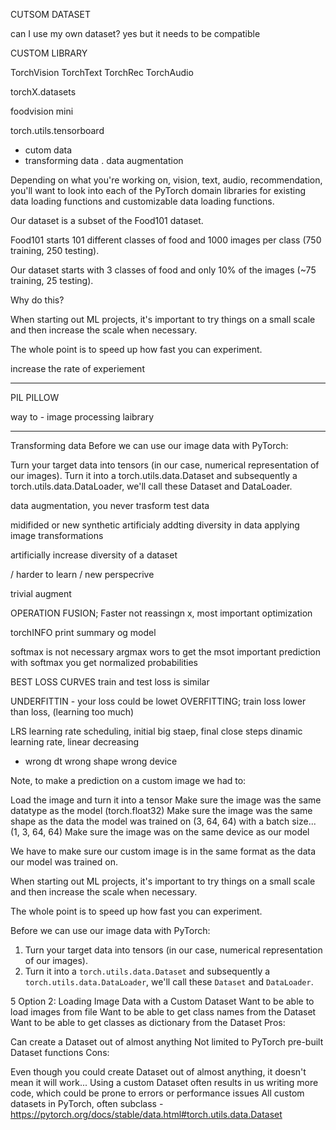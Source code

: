 CUTSOM DATASET

can I use my own dataset?
yes but it needs to be compatible

CUSTOM LIBRARY

TorchVision
TorchText
TorchRec
TorchAudio

torchX.datasets

foodvision mini

torch.utils.tensorboard 

- cutom data
- transforming data
. data augmentation

Depending on what you're working on, vision, text, audio, recommendation, you'll want to look into each of the PyTorch domain libraries for existing data loading functions and customizable data loading functions.



Our dataset is a subset of the Food101 dataset.

Food101 starts 101 different classes of food and 1000 images per class (750 training, 250 testing).

Our dataset starts with 3 classes of food and only 10% of the images (~75 training, 25 testing).

Why do this?

When starting out ML projects, it's important to try things on a small scale and then increase the scale when necessary.

The whole point is to speed up how fast you can experiment.

 increase the rate of experiement


--- 


PIL PILLOW

way to  - image processing laibrary


---

 Transforming data
Before we can use our image data with PyTorch:

Turn your target data into tensors (in our case, numerical representation of our images).
Turn it into a torch.utils.data.Dataset and subsequently a torch.utils.data.DataLoader, we'll call these Dataset and DataLoader.



data augmentation, you never trasform test data

midifided or new synthetic
artificialy addting diversity in data
applying image transformations


artificially increase diversity of a dataset


/ harder to learn
/ new perspecrive


trivial augment



OPERATION FUSION; Faster
not reassingn x, 
most important optimization


torchINFO
print summary og model


softmax is not necessary
argmax wors to get the msot important prediction
with softmax you get normalized probabilities


BEST LOSS CURVES
train and test loss is similar

UNDERFITTIN - your loss could be lowet
OVERFITTING; train loss lower than loss, (learning too much)


LRS learning rate scheduling,
initial big staep, final close steps
dinamic learning rate, linear decreasing


- wrong dt
wrong shape
wrong device


Note, to make a prediction on a custom image we had to:

Load the image and turn it into a tensor
Make sure the image was the same datatype as the model (torch.float32)
Make sure the image was the same shape as the data the model was trained on (3, 64, 64) with a batch size... (1, 3, 64, 64)
Make sure the image was on the same device as our model


We have to make sure our custom image is in the same format as the data our model was trained on.



When starting out ML projects, it's important to try things on a small scale and then increase the scale when necessary.

The whole point is to speed up how fast you can experiment.



Before we can use our image data with PyTorch:
1. Turn your target data into tensors (in our case, numerical representation of our images).
2. Turn it into a `torch.utils.data.Dataset` and subsequently a `torch.utils.data.DataLoader`, we'll call these `Dataset` and `DataLoader`.




5 Option 2: Loading Image Data with a Custom Dataset
Want to be able to load images from file
Want to be able to get class names from the Dataset
Want to be able to get classes as dictionary from the Dataset
Pros:

Can create a Dataset out of almost anything
Not limited to PyTorch pre-built Dataset functions
Cons:

Even though you could create Dataset out of almost anything, it doesn't mean it will work...
Using a custom Dataset often results in us writing more code, which could be prone to errors or performance issues
All custom datasets in PyTorch, often subclass - https://pytorch.org/docs/stable/data.html#torch.utils.data.Dataset